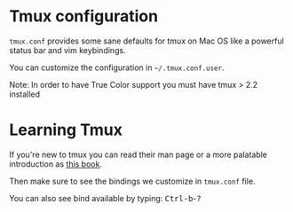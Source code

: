 # Tmux configuration

`tmux.conf` provides some sane defaults for tmux on Mac OS like a powerful status bar and vim keybindings.

You can customize the configuration in `~/.tmux.conf.user`.

Note: In order to have True Color support you must have tmux > 2.2 installed

# Learning Tmux

If you're new to tmux you can read their man page or a more palatable introduction as [this book](https://leanpub.com/the-tao-of-tmux/read).

Then make sure to see the bindings we customize in `tmux.conf` file.

You can also see bind available by typing: <kbd>Ctrl-b</kbd>-<kbd>?</kbd>
